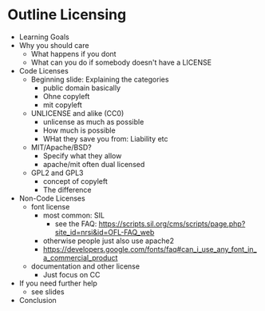 # Outline Licensing

- Learning Goals
- Why you should care
    - What happens if you dont
    - What can you do if somebody doesn't have a LICENSE
- Code Licenses
    - Beginning slide: Explaining the categories
        - public domain basically
        - Ohne copyleft
        - mit copyleft
    - UNLICENSE and alike (CC0)
        - unlicense as much as possible
        - How much is possible
        - WHat they save you from: Liability etc
    - MIT/Apache/BSD?
        - Specify what they allow
        - apache/mit often dual licensed
    - GPL2 and GPL3
        - concept of copyleft
        - The difference
- Non-Code Licenses
    - font license
        - most common: SIL
            - see the FAQ: <https://scripts.sil.org/cms/scripts/page.php?site_id=nrsi&id=OFL-FAQ_web>
        - otherwise people just also use apache2
        - <https://developers.google.com/fonts/faq#can_i_use_any_font_in_a_commercial_product>
    - documentation and other license
        - Just focus on CC
- If you need further help
    - see slides
- Conclusion
